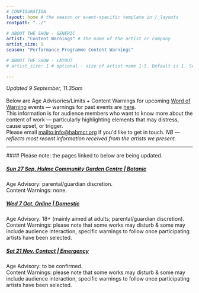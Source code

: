 ```yaml
---
# CONFIGURATION
layout: home # the season or event-specific template in /_layouts
rootpath: "../"

# ABOUT THE SHOW - GENERIC
artist: "Content Warnings" # the name of the artist or company
artist_size: 1
season: "Performance Programme Content Warnings"

# ABOUT THE SHOW - LAYOUT
# artist_size: 1 # optional - size of artist name 1-5. Default is 1. Set longer names to lower values

---
```

*Updated 9 September, 11.35am*<br><br>Below are Age Advisories/Limits + Content Warnings for upcoming [Word of Warning](/) events — warnings for past events are [here](/archive/warnings).<br>This information is for audience members who want to know more about the content of work — particularly highlighting elements that may distress, cause upset, or trigger.<br>Please email <mailto:info@habmcr.org> if you'd like to get in touch. *NB — reflects most recent information received from the artists we present.*         
<hr>         
#### Please note: the pages linked to below are being updated.        
         
##### [Sun 27 Sep. Hulme Community Garden Centre | Botanic](/current/2020-autumnwinter/botanic)        
Age Advisory: parental/guardian discretion.<br>Content Warnings: none.        
         
##### [Wed 7 Oct. Online | Domestic](/current/2020-domestic)        
Age Advisory: 18+ (mainly aimed at adults; parental/guardian discretion).<br>Content Warnings: please note that some works may disturb & some may include audience interaction, specific warnings to follow once participating artists have been selected.        
        
##### [Sat 21 Nov. Contact | Emergency](/current/2020-emergency)        
Age Advisory: to be confirmed.<br>Content Warnings: please note that some works may disturb & some may include audience interaction, specific warnings to follow once participating artists have been selected.
